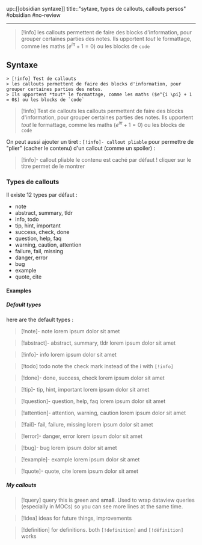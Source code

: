 up::[[obsidian syntaxe]]
title::"sytaxe, types de callouts, callouts persos"
#obsidian #no-review 

----

> [!info]
> les callouts permettent de faire des blocks d'information, pour grouper certaines parties des notes.
> Ils upportent *tout* le formattage, comme les maths ($e^{i \pi} + 1 = 0$) ou les blocks de `code`

## Syntaxe

```
> [!info] Test de callouts
> les callouts permettent de faire des blocks d'information, pour grouper certaines parties des notes.
> Ils upportent *tout* le formattage, comme les maths ($e^{i \pi} + 1 = 0$) ou les blocks de `code`
```

> [!info] Test de callouts
> les callouts permettent de faire des blocks d'information, pour grouper certaines parties des notes.
> Ils upportent *tout* le formattage, comme les maths ($e^{i \pi} + 1 = 0$) ou les blocks de `code`

On peut aussi ajouter un tiret : `[!info]- callout pliable` pour permettre de "plier" (cacher le contenu) d'un callout (comme un spoiler) :

> [!info]- callout pliable
> le contenu est caché par défaut !
> cliquer sur le titre permet de le montrer
### Types de callouts
Il existe 12 types par défaut :

 - note
 - abstract, summary, tldr
 - info, todo
 - tip, hint, important
 - success, check, done
 - question, help, faq
 - warning, caution, attention
 - failure, fail, missing
 - danger, error
 - bug
 - example
 - quote, cite

#### Examples

##### Default types
here are the default types :
> [!note]- note
> lorem ipsum dolor sit amet

> [!abstract]- abstract, summary, tldr
> lorem ipsum dolor sit amet

> [!info]- info
> lorem ipsum dolor sit amet

> [!todo] todo
> note the check mark instead of the i with `[!info]`

> [!done]- done, success, check
> lorem ipsum dolor sit amet

> [!tip]- tip, hint, important
> lorem ipsum dolor sit amet

> [!question]- question, help, faq
> lorem ipsum dolor sit amet

> [!attention]- attention, warning, caution
> lorem ipsum dolor sit amet

> [!fail]- fail, failure, missing
> lorem ipsum dolor sit amet

> [!error]- danger, error
> lorem ipsum dolor sit amet

> [!bug]- bug
> lorem ipsum dolor sit amet

> [!example]- example
> lorem ipsum dolor sit amet

> [!quote]- quote, cite
> lorem ipsum dolor sit amet

##### My callouts

> [!query] query
> this is green and **small**. Used to wrap dataview queries (especially in MOCs) so you can see more lines at the same time.

> [!idea]
> ideas for future things, improvements

> [!definition]
> for definitions. both `[!definition]` and `[!définition]` works

